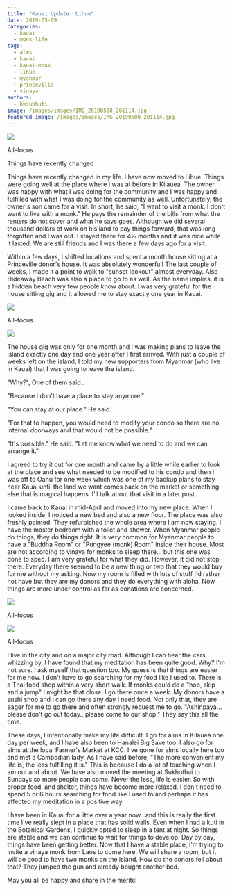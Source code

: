 ```yaml
---
title: "Kauai Update: Lihue"
date: 2019-05-09
categories: 
  - kauai
  - monk-life
tags: 
  - alms
  - kauai
  - kauai-monk
  - lihue
  - myanmar
  - princeville
  - vinaya
authors: 
  - bksubhuti
image: /images/images/IMG_20190508_201114.jpg
featured_image: /images/images/IMG_20190508_201114.jpg
---
```


![](/images/IMG_20190508_201114-1024x978.jpg)

All-focus

Things have recently changed

Things have recently changed in my life. I have now moved to Lihue. Things were going well at the place where I was at before in Kilauea. The owner was happy with what I was doing for the community and I was happy and fulfilled with what I was doing for the community as well. Unfortunately, the owner's son came for a visit. In short, he said, "I want to visit a monk. I don't want to live with a monk." He pays the remainder of the bills from what the renters do not cover and what he says goes. Although we did several thousand dollars of work on his land to pay things forward, that was long forgotten and I was out. I stayed there for 4½ months and it was nice while it lasted. We are still friends and I was there a few days ago for a visit.

Within a few days, I shifted locations and spent a month house sitting at a Princeville donor's house. It was absolutely wonderful! The last couple of weeks, I made it a point to walk to "sunset lookout" almost everyday. Also Hideaway Beach was also a place to go to as well. As the name implies, it is a hidden beach very few people know about. I was very grateful for the house sitting gig and it allowed me to stay exactly one year in Kauai.

![](/images/IMG_20190330_183736-1024x768.jpg)

All-focus

![](/images/IMG_20190403_182709-1024x768.jpg)

  
  

The house gig was only for one month and I was making plans to leave the island exactly one day and one year after I first arrived. With just a couple of weeks left on the island, I told my new supporters from Myanmar (who live in Kauai) that I was going to leave the island.

"Why?", One of them said..  

"Because I don't have a place to stay anymore."

"You can stay at our place." He said.

"For that to happen, you would need to modify your condo so there are no internal doorways and that would not be possible."

"It's possible." He said. "Let me know what we need to do and we can arrange it."

I agreed to try it out for one month and came by a little while earlier to look at the place and see what needed to be modified to his condo and then I was off to Oahu for one week which was one of my backup plans to stay near Kauai until the land we want comes back on the market or something else that is magical happens. I'll talk about that visit in a later post.

I came back to Kauai in mid-April and moved into my new place. When I looked inside, I noticed a new bed and also a new floor. The place was also freshly painted. They refurbished the whole area where I am now staying. I have the master bedroom with a toilet and shower. When Myanmar people do things, they do things right. It is very common for Myanmar people to have a "Buddha Room" or "Pungyee (monk) Room" inside their house. Most are not according to vinaya for monks to sleep there... but this one was done to spec. I am very grateful for what they did. However, it did not stop there. Everyday there seemed to be a new thing or two that they would buy for me without my asking. Now my room is filled with lots of stuff I'd rather not have but they are my donors and they do everything with aloha. Now things are more under control as far as donations are concerned.

![](/images/IMG_20190507_172106-1024x577.jpg)

All-focus

![](/images/IMG_20190418_102004-1024x768.jpg)

All-focus

I live in the city and on a major city road. Although I can hear the cars whizzing by, I have found that my meditation has been quite good. Why? I'm not sure. I ask myself that question too. My guess is that things are easier for me now. I don't have to go searching for my food like I used to. There is a Thai food shop within a very short walk. If monks could do a "hop, skip and a jump" I might be that close. I go there once a week. My donors have a sushi shop and I can go there any day I need food. Not only that, they are eager for me to go there and often strongly request me to go. "Ashinpaya… please don't go out today.. please come to our shop." They say this all the time.

These days, I intentionally make my life difficult. I go for alms in Kilauea one day per week, and I have also been to Hanalei Big Save too. I also go for alms at the local Farmer's Market at KCC. I've gone for alms locally here too and met a Cambodian lady. As I have said before, "The more convenient my life is, the less fulfilling it is." This is because I do a lot of teaching when I am out and about. We have also moved the meeting at Sukhothai to Sundays so more people can come. Never the less, life is easier. So with proper food, and shelter, things have become more relaxed. I don't need to spend 5 or 6 hours searching for food like I used to and perhaps it has affected my meditation in a positive way.

I have been in Kauai for a little over a year now...and this is really the first time I've really slept in a place that has solid walls. Even when I had a kuti in the Botanical Gardens, I quickly opted to sleep in a tent at night. So things are stable and we can continue to wait for things to develop. Day by day, things have been getting better. Now that I have a stable place, I'm trying to invite a vinaya monk from Laos to come here. We will share a room, but it will be good to have two monks on the island. How do the donors fell about that? They jumped the gun and already bought another bed.

May you all be happy and share in the merits!